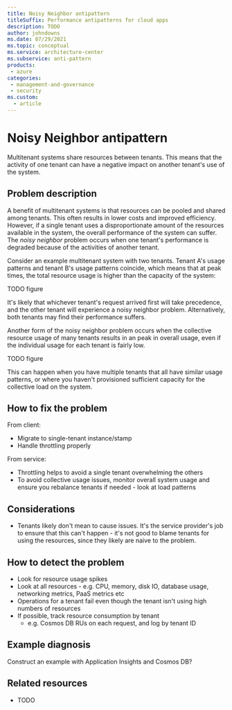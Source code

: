 ```yaml
---
title: Noisy Neighbor antipattern
titleSuffix: Performance antipatterns for cloud apps
description: TODO
author: johndowns
ms.date: 07/29/2021
ms.topic: conceptual
ms.service: architecture-center
ms.subservice: anti-pattern
products:
 - azure
categories:
 - management-and-governance
 - security
ms.custom:
  - article
---
```


# Noisy Neighbor antipattern

Multitenant systems share resources between tenants. This means that the activity of one tenant can have a negative impact on another tenant's use of the system.

## Problem description

A benefit of multitenant systems is that resources can be pooled and shared among tenants. This often results in lower costs and improved efficiency. However, if a single tenant uses a disproportionate amount of the resources available in the system, the overall performance of the system can suffer. The _noisy neighbor_ problem occurs when one tenant's performance is degraded because of the activities of another tenant.

Consider an example multitenant system with two tenants. Tenant A's usage patterns and tenant B's usage patterns coincide, which means that at peak times, the total resource usage is higher than the capacity of the system:

TODO figure

It's likely that whichever tenant's request arrived first will take precedence, and the other tenant will experience a noisy neighbor problem. Alternatively, both tenants may find their performance suffers.

Another form of the noisy neighbor problem occurs when the collective resource usage of many tenants results in an peak in overall usage, even if the individual usage for each tenant is fairly low.

TODO figure

This can happen when you have multiple tenants that all have similar usage patterns, or where you haven't provisioned sufficient capacity for the collective load on the system.

## How to fix the problem

From client:

- Migrate to single-tenant instance/stamp
- Handle throttling properly

From service:

- Throttling helps to avoid a single tenant overwhelming the others
- To avoid collective usage issues, monitor overall system usage and ensure you rebalance tenants if needed - look at load patterns

## Considerations

- Tenants likely don't mean to cause issues. It's the service provider's job to ensure that this can't happen - it's not good to blame tenants for using the resources, since they likely are naive to the problem.

## How to detect the problem

- Look for resource usage spikes
- Look at all resources - e.g. CPU, memory, disk IO, database usage, networking metrics, PaaS metrics etc
- Operations for a tenant fail even though the tenant isn't using high numbers of resources
- If possible, track resource consumption by tenant
  - e.g. Cosmos DB RUs on each request, and log by tenant ID

## Example diagnosis

Construct an example with Application Insights and Cosmos DB?

## Related resources

 * TODO
